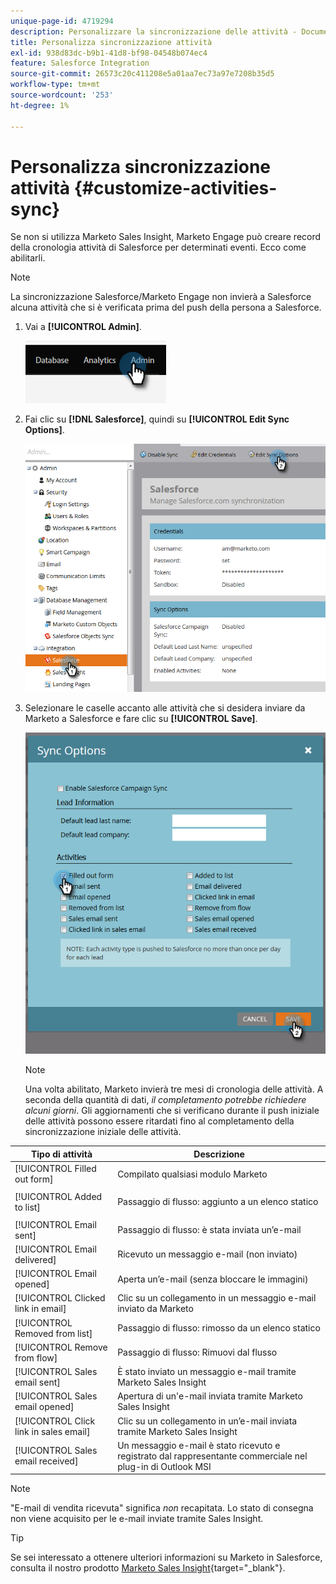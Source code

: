 ```yaml
---
unique-page-id: 4719294
description: Personalizzare la sincronizzazione delle attività - Documentazione di Marketo - Documentazione del prodotto
title: Personalizza sincronizzazione attività
exl-id: 938d83dc-b9b1-41d8-bf98-04548b074ec4
feature: Salesforce Integration
source-git-commit: 26573c20c411208e5a01aa7ec73a97e7208b35d5
workflow-type: tm+mt
source-wordcount: '253'
ht-degree: 1%

---
```


# Personalizza sincronizzazione attività {#customize-activities-sync}

Se non si utilizza Marketo Sales Insight, Marketo Engage può creare record della cronologia attività di Salesforce per determinati eventi. Ecco come abilitarli.

>[!NOTE]
>
>La sincronizzazione Salesforce/Marketo Engage non invierà a Salesforce alcuna attività che si è verificata prima del push della persona a Salesforce.

1. Vai a **[!UICONTROL Admin]**.

   ![](assets/customize-activities-sync-1.png)

1. Fai clic su **[!DNL Salesforce]**, quindi su **[!UICONTROL Edit Sync Options]**.

   ![](assets/two-1.png)

1. Selezionare le caselle accanto alle attività che si desidera inviare da Marketo a Salesforce e fare clic su **[!UICONTROL Save]**.

   ![](assets/three-1.png)

   >[!NOTE]
   >
   >Una volta abilitato, Marketo invierà tre mesi di cronologia delle attività. A seconda della quantità di dati, _il completamento potrebbe richiedere alcuni giorni_. Gli aggiornamenti che si verificano durante il push iniziale delle attività possono essere ritardati fino al completamento della sincronizzazione iniziale delle attività.

<table>
 <colgroup>
  <col>
  <col>
 </colgroup>
 <thead>
  <tr>
   <th>Tipo di attività</th>
   <th>Descrizione</th>
  </tr>
 </thead>
 <tbody>
  <tr>
   <td>[!UICONTROL Filled out form]</td>
   <td>Compilato qualsiasi modulo Marketo</td>
  </tr>
  <tr>
   <td>[!UICONTROL Added to list]</td>
   <td><p>Passaggio di flusso: aggiunto a un elenco statico</p></td>
  </tr>
  <tr>
   <td>[!UICONTROL Email sent]</td>
   <td>Passaggio di flusso: è stata inviata un’e-mail</td>
  </tr>
  <tr>
   <td>[!UICONTROL Email delivered]</td>
   <td>Ricevuto un messaggio e-mail (non inviato)</td>
  </tr>
  <tr>
   <td>[!UICONTROL Email opened]</td>
   <td>Aperta un’e-mail (senza bloccare le immagini)</td>
  </tr>
  <tr>
   <td>[!UICONTROL Clicked link in email]</td>
   <td>Clic su un collegamento in un messaggio e-mail inviato da Marketo</td>
  </tr>
  <tr>
   <td>[!UICONTROL Removed from list]</td>
   <td>Passaggio di flusso: rimosso da un elenco statico</td>
  </tr>
  <tr>
   <td>[!UICONTROL Remove from flow]</td>
   <td>Passaggio di flusso: Rimuovi dal flusso</td>
  </tr>
  <tr>
   <td>[!UICONTROL Sales email sent]</td>
   <td>È stato inviato un messaggio e-mail tramite Marketo Sales Insight</td>
  </tr>
  <tr>
   <td>[!UICONTROL Sales email opened]</td>
   <td>Apertura di un'e-mail inviata tramite Marketo Sales Insight</td>
  </tr>
  <tr>
   <td>[!UICONTROL Click link in sales email]</td>
   <td>Clic su un collegamento in un’e-mail inviata tramite Marketo Sales Insight</td>
  </tr>
  <tr>
   <td>[!UICONTROL Sales email received]</td>
   <td>Un messaggio e-mail è stato ricevuto e registrato dal rappresentante commerciale nel plug-in di Outlook MSI</td>
  </tr>
 </tbody>
</table>

>[!NOTE]
>
>&quot;E-mail di vendita ricevuta&quot; significa _non_ recapitata. Lo stato di consegna non viene acquisito per le e-mail inviate tramite Sales Insight.

>[!TIP]
>
>Se sei interessato a ottenere ulteriori informazioni su Marketo in Salesforce, consulta il nostro prodotto [Marketo Sales Insight](/help/marketo/product-docs/marketo-sales-insight/msi-for-salesforce/installation/install-marketo-sales-insight-package-in-salesforce-appexchange.md){target="_blank"}.
